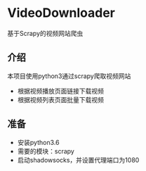 # VideoDownloader

基于Scrapy的视频网站爬虫

## 介绍

本项目使用python3通过scrapy爬取视频网站

* 根据视频播放页面链接下载视频
* 根据视频列表页面批量下载视频

## 准备

* 安装python3.6
* 需要的模块：scrapy
* 启动shadowsocks，并设置代理端口为1080
